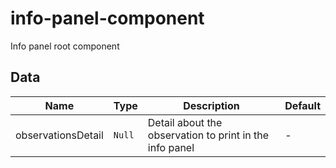 # info-panel-component

Info panel root component

## Data

<!-- @vuese:info-panel-component:data:start -->
|Name|Type|Description|Default|
|---|---|---|---|
|observationsDetail|`Null`|Detail about the observation to print in the info panel|-|

<!-- @vuese:info-panel-component:data:end -->


